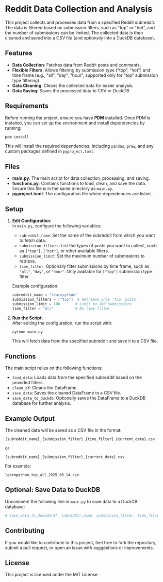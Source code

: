 # Reddit Data Collection and Analysis

This project collects and processes data from a specified Reddit subreddit. The data is filtered based on submission filters, such as "top" or "hot", and the number of submissions can be limited. The collected data is then cleaned and saved into a CSV file (and optionally into a DuckDB database).

## Features

- **Data Collection**: Fetches data from Reddit posts and comments.
- **Flexible Filters**: Allows filtering by submission type ("top", "hot") and time frame (e.g., "all", "day", "hour", supported only for "top" submission type filtering).
- **Data Cleaning**: Cleans the collected data for easier analysis.
- **Data Saving**: Saves the processed data to CSV or DuckDB.

## Requirements

Before running the project, ensure you have **PDM** installed. Once PDM is installed, you can set up the environment and install dependencies by running:

```bash
pdm install
```

This will install the required dependencies, including `pandas`, `praw`, and any custom packages defined in `pyproject.toml`.

## Files

- **main.py**: The main script for data collection, processing, and saving.
- **functions.py**: Contains functions to load, clean, and save the data. Ensure this file is in the same directory as `main.py`.
- **pyproject.toml**: The configuration file where dependencies are listed.

## Setup

1. **Edit Configuration**:  
   In `main.py`, configure the following variables:
   
   - `subreddit_name`: Set the name of the subreddit from which you want to fetch data.
   - `submission_filters`: List the types of posts you want to collect, such as `["top"]`, `["hot"]`, or other available filters.
   - `submission_limit`: Set the maximum number of submissions to retrieve.
   - `time_filter`: Optionally filter submissions by time frame, such as `"all"`, `"day"`, or `"hour"`. Only available for `["top"]` submission type filter.

   Example configuration:

   ```python
   subreddit_name = "learnpython"
   submission_filters = ["top"]  # Retrieve only 'top' posts
   submission_limit = 100       # Limit to 100 submissions
   time_filter = "all"          # No time filter
   ```

2. **Run the Script**:  
   After editing the configuration, run the script with:

   ```bash
   python main.py
   ```

   This will fetch data from the specified subreddit and save it to a CSV file.

## Functions

The main script relies on the following functions:

- `load_data`: Loads data from the specified subreddit based on the provided filters.
- `clean_df`: Cleans the DataFrame.
- `save_data`: Saves the cleaned DataFrame to a CSV file.
- `save_data_to_duckdb`: Optionally saves the DataFrame to a DuckDB database for further analysis.

## Example Output

The cleaned data will be saved as a CSV file in the format:

```
{subreddit_name}_{submission_filter}_{time_filter}_{current_date}.csv
```

or

```
{subreddit_name}_{submission_filter}_{current_date}.csv
```

For example:

```
learnpython_top_all_2025_03_14.csv
```

## Optional: Save Data to DuckDB

Uncomment the following line in `main.py` to save data to a DuckDB database:

```python
# save_data_to_duckdb(df, subreddit_name, submission_filter, time_filter)
```

## Contributing

If you would like to contribute to this project, feel free to fork the repository, submit a pull request, or open an issue with suggestions or improvements.

## License

This project is licensed under the MIT License.

